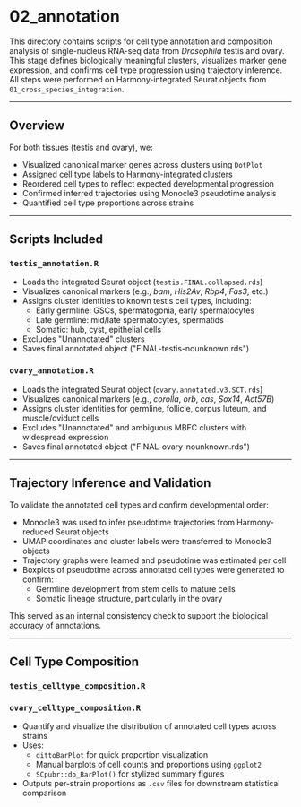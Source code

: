 # 02_annotation

This directory contains scripts for cell type annotation and composition analysis of single-nucleus RNA-seq data from *Drosophila* testis and ovary. This stage defines biologically meaningful clusters, visualizes marker gene expression, and confirms cell type progression using trajectory inference. All steps were performed on Harmony-integrated Seurat objects from `01_cross_species_integration`.

---

## Overview

For both tissues (testis and ovary), we:

- Visualized canonical marker genes across clusters using `DotPlot`
- Assigned cell type labels to Harmony-integrated clusters
- Reordered cell types to reflect expected developmental progression
- Confirmed inferred trajectories using Monocle3 pseudotime analysis
- Quantified cell type proportions across strains

---

## Scripts Included

### `testis_annotation.R`

- Loads the integrated Seurat object (`testis.FINAL.collapsed.rds`)
- Visualizes canonical markers (e.g., *bam*, *His2Av*, *Rbp4*, *Fas3*, etc.)
- Assigns cluster identities to known testis cell types, including:
  - Early germline: GSCs, spermatogonia, early spermatocytes
  - Late germline: mid/late spermatocytes, spermatids
  - Somatic: hub, cyst, epithelial cells
- Excludes "Unannotated" clusters
- Saves final annotated object ("FINAL-testis-nounknown.rds")

### `ovary_annotation.R`

- Loads the integrated Seurat object (`ovary.annotated.v3.SCT.rds`)
- Visualizes canonical markers (e.g., *corolla*, *orb*, *cas*, *Sox14*, *Act57B*)
- Assigns cluster identities for germline, follicle, corpus luteum, and muscle/oviduct cells
- Excludes "Unannotated" and ambiguous MBFC clusters with widespread expression
- Saves final annotated object ("FINAL-ovary-nounknown.rds")

---

## Trajectory Inference and Validation

To validate the annotated cell types and confirm developmental order:

- Monocle3 was used to infer pseudotime trajectories from Harmony-reduced Seurat objects
- UMAP coordinates and cluster labels were transferred to Monocle3 objects
- Trajectory graphs were learned and pseudotime was estimated per cell
- Boxplots of pseudotime across annotated cell types were generated to confirm:
  - Germline development from stem cells to mature cells
  - Somatic lineage structure, particularly in the ovary

This served as an internal consistency check to support the biological accuracy of annotations.

---

## Cell Type Composition

### `testis_celltype_composition.R`
### `ovary_celltype_composition.R`

- Quantify and visualize the distribution of annotated cell types across strains
- Uses:
  - `dittoBarPlot` for quick proportion visualization
  - Manual barplots of cell counts and proportions using `ggplot2`
  - `SCpubr::do_BarPlot()` for stylized summary figures
- Outputs per-strain proportions as `.csv` files for downstream statistical comparison
